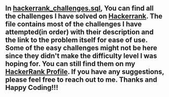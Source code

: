 ## In [hackerrank_challenges.sql](hackerrank_challenges.sql), You can find all the challenges I have solved on [Hackerrank](https://www.hackerrank.com/). The file contains most of the challenges I have attempted(in order) with their description and the link to the problem itself for ease of use. Some of the easy challenges might not be here since they didn't make the difficulty level I was hoping for. You can still find them on my [HackerRank Profile](https://www.hackerrank.com/profile/career_nandish). If you have any suggestions, please feel free to reach out to me. Thanks and Happy Coding!!! 